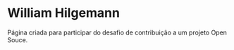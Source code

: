 # William Hilgemann

Página criada para participar do desafio de contribuição a um projeto Open Souce.
